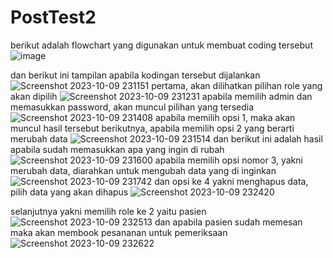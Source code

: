 # PostTest2
berikut adalah flowchart yang digunakan untuk membuat coding tersebut 
![image](https://github.com/FatiemFafa/PostTest2/assets/144808847/fb739e63-9e4d-42b4-8d16-aa2b78f8df4e)

dan berikut ini tampilan apabila kodingan tersebut dijalankan
![Screenshot 2023-10-09 231151](https://github.com/FatiemFafa/PostTest2/assets/144808847/2ce04023-26db-402d-bf24-ebcf0c46ec2c)
pertama, akan dilihatkan pilihan role yang akan dipilih
![Screenshot 2023-10-09 231231](https://github.com/FatiemFafa/PostTest2/assets/144808847/bf2d9c9e-24ca-46f1-9325-f737f9f6abcc)
apabila memilih admin dan memasukkan password, akan muncul pilihan yang tersedia
![Screenshot 2023-10-09 231408](https://github.com/FatiemFafa/PostTest2/assets/144808847/08624521-fa0d-4c95-9d50-3c99b96a2ca4)
apabila memilih opsi 1, maka akan muncul hasil tersebut
berikutnya, apabila memilih opsi 2 yang berarti merubah data
![Screenshot 2023-10-09 231514](https://github.com/FatiemFafa/PostTest2/assets/144808847/05262c1b-3328-49df-b42b-c7f0099d486f)
dan berikut ini adalah hasil apabila sudah memasukkan apa yang ingin di rubah
![Screenshot 2023-10-09 231600](https://github.com/FatiemFafa/PostTest2/assets/144808847/a033a435-14ab-483b-a32d-268c4c35205f)
apabila memilih opsi nomor 3, yakni merubah data, diarahkan untuk mengubah data yang di inginkan
![Screenshot 2023-10-09 231742](https://github.com/FatiemFafa/PostTest2/assets/144808847/1ce72e52-5ee6-4323-9ace-a30c91fd4823)
dan opsi ke 4 yakni menghapus data, pilih data yang akan dihapus
![Screenshot 2023-10-09 232420](https://github.com/FatiemFafa/PostTest2/assets/144808847/b9b6e616-d3d3-45da-85b9-f2cd87e42ede)

selanjutnya yakni memilih role ke 2 yaitu pasien
![Screenshot 2023-10-09 232513](https://github.com/FatiemFafa/PostTest2/assets/144808847/be966f57-7b72-4e9d-b9d8-bce998b6bcce)
dan apabila pasien sudah memesan maka akan membook pesananan untuk pemeriksaan
![Screenshot 2023-10-09 232622](https://github.com/FatiemFafa/PostTest2/assets/144808847/f480855d-ce8b-4ab0-8144-2ca9b103b352)
